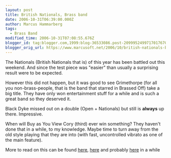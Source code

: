 ```yaml
---
layout: post
title: British Nationals, Brass band
date: 2006-10-31T06:39:00.000Z
author: Marcus Hammarberg
tags:
  - Brass Band
modified_time: 2006-10-31T07:08:55.676Z
blogger_id: tag:blogger.com,1999:blog-36533086.post-2099952499717017670
blogger_orig_url: https://www.marcusoft.net/2006/10/british-nationals-brass-band.html
---
```



The Nationals (British Nationals that is) of this year has been battled
out this weekend. And since the test piece was "easier" than usually a
surprising result were to be expected.

However this did not happen, but it was good to see Grimethorpe (for all
you non-brass-people, that is the band that starred in Brassed Off) take
a big title. They have only won entertainment stuff for a while and is
such a great band so they deserved it.

Black Dyke missed out on a double (Open + Nationals) but still is
**always** up there. Impressive.

When will Buy as You View Cory (third) ever win something? They haven't
done that in a while, to my knowledge. Maybe time to turn away from the
old style playing that they are into (with fast, uncontrolled vibrato as
one of the main feature).

More to read on this can be found
[here](http://www.4barsrest.com/news/detail.asp?id=4311),
[here](http://www.4barsrest.com/results/nationals_champ.asp) and
probably [here](http://www.grimethorpeband.com/) in a while
